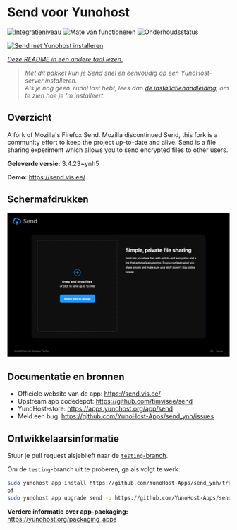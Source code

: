 <!--
NB: Deze README is automatisch gegenereerd door <https://github.com/YunoHost/apps/tree/master/tools/readme_generator>
Hij mag NIET handmatig aangepast worden.
-->

# Send voor Yunohost

[![Integratieniveau](https://apps.yunohost.org/badge/integration/send)](https://ci-apps.yunohost.org/ci/apps/send/)
![Mate van functioneren](https://apps.yunohost.org/badge/state/send)
![Onderhoudsstatus](https://apps.yunohost.org/badge/maintained/send)

[![Send met Yunohost installeren](https://install-app.yunohost.org/install-with-yunohost.svg)](https://install-app.yunohost.org/?app=send)

*[Deze README in een andere taal lezen.](./ALL_README.md)*

> *Met dit pakket kun je Send snel en eenvoudig op een YunoHost-server installeren.*  
> *Als je nog geen YunoHost hebt, lees dan [de installatiehandleiding](https://yunohost.org/install), om te zien hoe je 'm installeert.*

## Overzicht

A fork of Mozilla's Firefox Send. Mozilla discontinued Send, this fork is a community effort to keep the project up-to-date and alive.
Send is a file sharing experiment which allows you to send encrypted files to other users.


**Geleverde versie:** 3.4.23~ynh5

**Demo:** <https://send.vis.ee/>

## Schermafdrukken

![Schermafdrukken van Send](./doc/screenshots/screenshot.png)

## Documentatie en bronnen

- Officiele website van de app: <https://send.vis.ee/>
- Upstream app codedepot: <https://github.com/timvisee/send>
- YunoHost-store: <https://apps.yunohost.org/app/send>
- Meld een bug: <https://github.com/YunoHost-Apps/send_ynh/issues>

## Ontwikkelaarsinformatie

Stuur je pull request alsjeblieft naar de [`testing`-branch](https://github.com/YunoHost-Apps/send_ynh/tree/testing).

Om de `testing`-branch uit te proberen, ga als volgt te werk:

```bash
sudo yunohost app install https://github.com/YunoHost-Apps/send_ynh/tree/testing --debug
of
sudo yunohost app upgrade send -u https://github.com/YunoHost-Apps/send_ynh/tree/testing --debug
```

**Verdere informatie over app-packaging:** <https://yunohost.org/packaging_apps>
